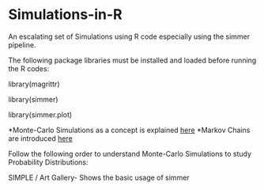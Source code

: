 # Simulations-in-R
An escalating set of Simulations using R code especially using the simmer pipeline.

The following package libraries must be installed and loaded before running the R codes:

library(magrittr)

library(simmer)

library(simmer.plot)

*Monte-Carlo Simulations as a concept is explained [here]([url](https://www.wikiwand.com/en/articles/Monte_Carlo_method))
*Markov Chains are introduced [here]([url](https://www.wikiwand.com/en/articles/Markov_chain))

Follow the following order to understand Monte-Carlo Simulations to study Probability Distributions:

SIMPLE / Art Gallery- Shows the basic usage of simmer 
